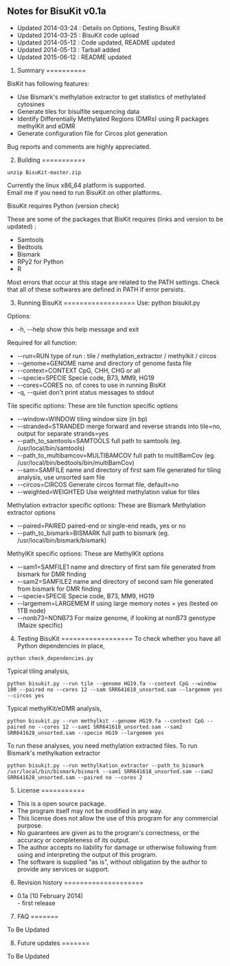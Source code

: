 Notes for BisuKit v0.1a
-----------------------------------------------------------

- Updated 2014-03-24 : Details on Options, Testing BisuKit
- Updated 2014-03-25 : BisuKit code upload
- Updated 2014-05-12 : Code updated, README updated
- Updated 2014-05-13 : Tarball added
- Updated 2015-06-12 : README updated

1. Summary 
==========

BisKit has following features:

- Use Bismark's methylation extractor to get statistics of methylated cytosines
- Generate tiles for bisulfite sequencing data
- Identify Differentially Methylated Regions (DMRs) using R packages methylKit and eDMR
- Generate configuration file for Circos plot generation

Bug reports and comments are highly appreciated.

2. Building 
===========
```
unzip BisuKit-master.zip
```

Currently the linux x86_64 platform is supported.  
Email me if you need to run BisuKit on other platforms.

BisuKit requires Python (version check)

These are some of the packages that BisKit requires (links and version to be updated) :
- Samtools
- Bedtools
- Bismark
- RPy2 for Python
- R

Most errors that occur at this stage are related to the PATH settings.
Check that all of these softwares are defined in PATH if error persists.

3. Running BisuKit
==================
Use: python bisukit.py 

Options:
- -h, --help            show this help message and exit

Required for all function:
- --run=RUN           type of run : tile / methylation_extractor / methylkit / circos
- --genome=GENOME     name and directory of genome fasta file
- --context=CONTEXT   CpG, CHH, CHG or all
- --specie=SPECIE     Specie code, B73, MM9, HG19
- --cores=CORES       no. of cores to use in running BisKit
- -q, --quiet         don't print status messages to stdout

Tile specific options:
These are tile function specific options
- --window=WINDOW     tiling window size (in bp)
- --stranded=STRANDED    merge forward and reverse strands into tile=no, output for separate strands=yes
- --path_to_samtools=SAMTOOLS    full path to samtools (eg. /usr/local/bin/samtools)
- --path_to_multibamcov=MULTIBAMCOV  full path to multiBamCov (eg. /usr/local/bin/bedtools/bin/multiBamCov)
- --sam=SAMFILE       name and directory of first sam file generated for tiling analysis, use unsorted sam file
- --circos=CIRCOS     Generate circos format file, default=no
- --weighted=WEIGHTED Use weighted methylation value for tiles

Methylation extractor specific options:
These are Bismark Methylation extractor options
- --paired=PAIRED     paired-end or single-end reads, yes or no
- --path_to_bismark=BISMARK full path to bismark (eg. /usr/local/bin/bismark/bismark)

MethylKit specific options:
These are MethylKit options
- --sam1=SAMFILE1     name and directory of first sam file generated from bismark for DMR finding
- --sam2=SAMFILE2     name and directory of second sam file generated from bismark for DMR finding
- --specie=SPECIE     Specie code, B73, MM9, HG19
- --largemem=LARGEMEM If using large memory notes = yes (tested on 1TB node)
- --nonb73=NONB73     For maize genome, if looking at nonB73 genotype (Maize specific)

4. Testing BisuKit
==================
To check whether you have all Python dependencies in place,
```
python check_dependencies.py
```

Typical tiling analysis, 
```
python bisukit.py --run tile --genome HG19.fa --context CpG --window 100 --paired no --cores 12 --sam SRR641618_unsorted.sam --largemem yes --circos yes
```

Typical methylKit/eDMR analysis,
```
python bisukit.py --run methylkit --genome HG19.fa --context CpG --paired no --cores 12 --sam1 SRR641618_unsorted.sam --sam2 SRR641628_unsorted.sam --specie HG19 --largemem yes
```

To run these analyses, you need methylation extracted files. To run Bismark's methylkation extractor
```
python bisukit.py --run methylkation_extractor --path_to_bismark /usr/local/bin/bismark/bismark --sam1 SRR641618_unsorted.sam --sam2 SRR641628_unsorted.sam --paired no --cores 2 
```

5. License
===========

- This is a open source package.
- The program itself may not be modified in any way.
- This license does not allow the use of this program for any commercial purpose. 
- No guarantees are given as to the program's correctness, or the accuracy or completeness of its output.  
- The author accepts no liability for damage or otherwise following from using and interpreting the output of this program.
- The software is supplied "as is", without obligation by the author to provide any services or support.

6. Revision history
====================

- 0.1a (10 February 2014)  
        - first release

7. FAQ
=======

To Be Updated

8. Future updates
=======

To Be Updated
